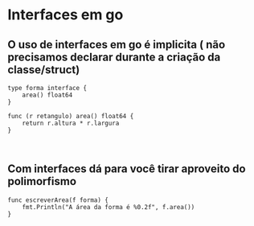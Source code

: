 # Interfaces em go

## O uso de interfaces em go é implicita ( não precisamos declarar durante a criação da classe/struct)

```
type forma interface {
	area() float64
}

func (r retangulo) area() float64 {
	return r.altura * r.largura
}



```

## Com interfaces dá para você tirar aproveito do polimorfismo

```
func escreverArea(f forma) {
	fmt.Println("A área da forma é %0.2f", f.area())
}
```
